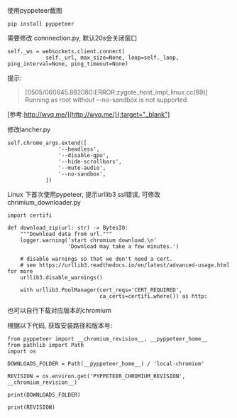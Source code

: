 使用pyppeteer截图

```
pip install pyppeteer
```


需要修改 connnection.py, 默认20s会关闭窗口

```
self._ws = websockets.client.connect(
            self._url, max_size=None, loop=self._loop, ping_interval=None, ping_timeout=None)
```

提示:

> [0505/060845.882080:ERROR:zygote_host_impl_linux.cc(89)] Running as root without --no-sandbox is not supported.

[参考:http://wyq.me/](http://wyq.me/){:target="_blank"}

修改lancher.py 


```
self.chrome_args.extend([
                '--headless',
                '--disable-gpu',
                '--hide-scrollbars',
                '--mute-audio',
                '--no-sandbox',
            ])
```

Linux 下首次使用pypeteer, 提示urllib3 ssl错误, 可修改 chrimium_downloader.py

```
import certifi

def download_zip(url: str) -> BytesIO:
    """Download data from url."""
    logger.warning('start chromium download.\n'
                   'Download may take a few minutes.')

    # disable warnings so that we don't need a cert.
    # see https://urllib3.readthedocs.io/en/latest/advanced-usage.html for more
    urllib3.disable_warnings()

    with urllib3.PoolManager(cert_reqs='CERT_REQUIRED',
                             ca_certs=certifi.where()) as http:
```

也可以自行下载对应版本的chromium

根据以下代码, 获取安装路径和版本号:

```
from pyppeteer import __chromium_revision__, __pyppeteer_home__
from pathlib import Path
import os

DOWNLOADS_FOLDER = Path(__pyppeteer_home__) / 'local-chromium'

REVISION = os.environ.get('PYPPETEER_CHROMIUM_REVISION', __chromium_revision__)

print(DOWNLOADS_FOLDER)

print(REVISION)
```